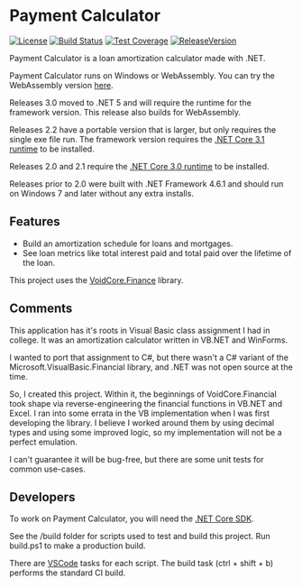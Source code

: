 # Payment Calculator

[![License](https://img.shields.io/github/license/void-type/PaymentCalculator.svg)](https://github.com/void-type/PaymentCalculator/blob/main/LICENSE.txt)
[![Build Status](https://img.shields.io/azure-devops/build/void-type/PaymentCalculator/15.svg)](https://dev.azure.com/void-type/PaymentCalculator/_build/latest?definitionId=15&branchName=main)
[![Test Coverage](https://img.shields.io/azure-devops/coverage/void-type/PaymentCalculator/15.svg)](https://dev.azure.com/void-type/PaymentCalculator/_build/latest?definitionId=15&branchName=main)
[![ReleaseVersion](https://img.shields.io/github/release/void-type/PaymentCalculator.svg)](https://github.com/void-type/PaymentCalculator/releases)

Payment Calculator is a loan amortization calculator made with .NET.

Payment Calculator runs on Windows or WebAssembly. You can try the WebAssembly version [here](https://void-type.net/payment_calculator).

Releases 3.0 moved to .NET 5 and will require the runtime for the framework version. This release also builds for WebAssembly.

Releases 2.2 have a portable version that is larger, but only requires the single exe file run. The framework version requires the [.NET Core 3.1 runtime](https://dotnet.microsoft.com/download/dotnet-core/3.1) to be installed.

Releases 2.0 and 2.1 require the [.NET Core 3.0 runtime](https://dotnet.microsoft.com/download/dotnet-core/3.0) to be installed.

Releases prior to 2.0 were built with .NET Framework 4.6.1 and should run on Windows 7 and later without any extra installs.

## Features

* Build an amortization schedule for loans and mortgages.
* See loan metrics like total interest paid and total paid over the lifetime of the loan.

This project uses the [VoidCore.Finance](https://github.com/void-type/VoidCore) library.

## Comments

This application has it's roots in Visual Basic class assignment I had in college. It was an amortization calculator written in VB.NET and WinForms.

I wanted to port that assignment to C#, but there wasn't a C# variant of the Microsoft.VisualBasic.Financial library, and .NET was not open source at the time.

So, I created this project. Within it, the beginnings of VoidCore.Financial took shape via reverse-engineering the financial functions in VB.NET and Excel. I ran into some errata in the VB implementation when I was first developing the library. I believe I worked around them by using decimal types and using some improved logic, so my implementation will not be a perfect emulation.

I can't guarantee it will be bug-free, but there are some unit tests for common use-cases.

## Developers

To work on Payment Calculator, you will need the [.NET Core SDK](https://dotnet.microsoft.com/download).

See the /build folder for scripts used to test and build this project. Run build.ps1 to make a production build.

There are [VSCode](https://code.visualstudio.com/) tasks for each script. The build task (ctrl + shift + b) performs the standard CI build.
